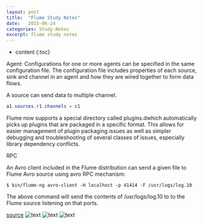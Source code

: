 ```yaml
---
layout: post
title:  "Flume Study Notes"
date:   2015-06-24
categories: Study-Notes
excerpt: flume study notes
---
```


* content
{:toc}

Agent: Configurations for one or more agents can be specified in the same configuration file. The configuration file includes properties of each source, sink and channel in an agent and how they are wired together to form data flows.

A source can send data to multiple channel.

~~~ java
a1.sources.r1.channels = c1
~~~

Flume now supports a special directory called plugins.dwhich automatically picks up plugins that are packaged in a specific format. This allows for easier management of plugin packaging issues as well as simpler debugging and troubleshooting of several classes of issues, especially library dependency conflicts.

RPC

An Avro client included in the Flume distribution can send a given file to Flume Avro source using avro RPC mechanism:

~~~ shell
$ bin/flume-ng avro-client -H localhost -p 41414 -F /usr/logs/log.10
~~~

The above command will send the contents of /usr/logs/log.10 to to the Flume source listening on that ports.

[source](http://getindata.com/blog/slides/introduction-to-apache-flume/)
![text](https://cloud.githubusercontent.com/assets/5607138/8865771/ed9a9156-3168-11e5-8cc1-d0cc53855ed3.png)
![text](https://cloud.githubusercontent.com/assets/5607138/8865772/ed9fa4ca-3168-11e5-8ed2-0001e21490a7.png)
![text](https://cloud.githubusercontent.com/assets/5607138/8865773/eda568d8-3168-11e5-8292-5c9065fe8c09.png)

